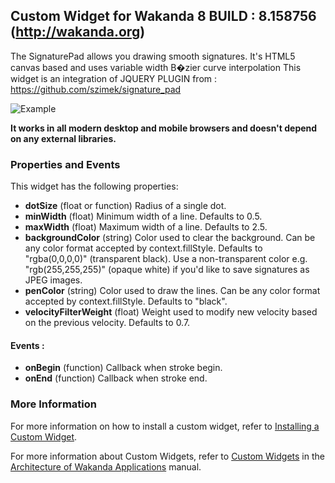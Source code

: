 ## Custom Widget for Wakanda 8 BUILD : 8.158756 (http://wakanda.org)

The SignaturePad allows you drawing smooth signatures. It's HTML5 canvas based and uses variable width B�zier curve interpolation
This widget is an integration of JQUERY PLUGIN from : https://github.com/szimek/signature_pad


![Example](https://f.cloud.github.com/assets/9873/268046/9ced3454-8efc-11e2-816e-a9b170a51004.png)


**It works in all modern desktop and mobile browsers and doesn't depend on any external libraries.**

### Properties and Events

This widget has the following properties:
* __dotSize__
(float or function) Radius of a single dot.
* __minWidth__
(float) Minimum width of a line. Defaults to 0.5.
* __maxWidth__
(float) Maximum width of a line. Defaults to 2.5.
* __backgroundColor__
(string) Color used to clear the background. Can be any color format accepted by context.fillStyle. Defaults to "rgba(0,0,0,0)" (transparent black). Use a non-transparent color e.g. "rgb(255,255,255)" (opaque white) if you'd like to save signatures as JPEG images.
* __penColor__
(string) Color used to draw the lines. Can be any color format accepted by context.fillStyle. Defaults to "black".
* __velocityFilterWeight__
(float) Weight used to modify new velocity based on the previous velocity. Defaults to 0.7.


#### Events :
* __onBegin__
(function) Callback when stroke begin.
* __onEnd__
(function) Callback when stroke end.




### More Information
For more information on how to install a custom widget, refer to [Installing a Custom Widget](http://doc.wakanda.org/WakandaStudio0/help/Title/en/page3869.html#1027761).

For more information about Custom Widgets, refer to [Custom Widgets](http://doc.wakanda.org/Wakanda0.v5/help/Title/en/page3863.html "Custom Widgets") in the [Architecture of Wakanda Applications](http://doc.wakanda.org/Wakanda0.v5/help/Title/en/page3844.html "Architecture of Wakanda Applications") manual.
